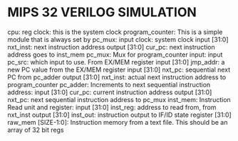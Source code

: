 # MIPS 32 VERILOG SIMULATION

cpu:
	reg clock: this is the system clock
	program_counter: This is a simple module that is always set by pc_mux:
		input clock: system clock
		input [31:0] nxt_inst: next instruction address
		output [31:0] cur_pc: next instruction address goes to inst_mem
	pc_mux: Mux for program_counter input:
		input pc_src: which input to use.  From EX/MEM register
		input [31:0] jmp_addr: a new PC value from the EX/MEM register
		input [31:0] nxt_pc: sequential next PC from pc_adder
		output [31:0] nxt_inst: actual next instruction address to program_counter
	pc_adder: Increments to next sequential instruction address:
		input [31:0] cur_pc: current instruction address
		output [31:0] nxt_pc: next sequential instruction address to pc_mux
	inst_mem: Instruction Read unit and register:
		input [31:0] inst_reg: address to read from, from nxt_inst
		output [31:0] inst_out: instruction output to IF/ID state register
		[31:0] raw_mem [SIZE-1:0]: Instruction memory from a text file.  This should be an array of 32 bit regs
